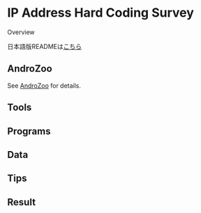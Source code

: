 IP Address Hard Coding Survey
====

Overview

日本語版READMEは[こちら](/README-jp.md)

## AndroZoo

See [AndroZoo](/androzoo/) for details.

## Tools

## Programs

## Data

## Tips

## Result